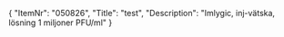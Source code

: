 {
  "ItemNr": "050826",
  "Title": "test",
  "Description": "Imlygic, inj-vätska, lösning 1 miljoner PFU/ml"
}